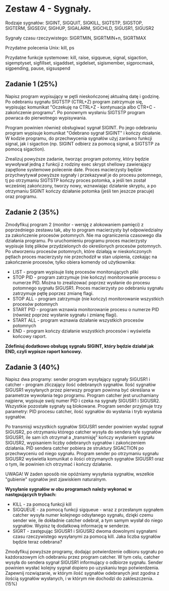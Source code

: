 # Zestaw 4 - Sygnały.

Rodzaje sygnałów: SIGINT, SIGQUIT, SIGKILL, SIGTSTP, SIGSTOP, SIGTERM, SIGSEGV, SIGHUP, SIGALARM, SIGCHLD, SIGUSR1, SIGUSR2

Sygnały czasu rzeczywistego: SIGRTMIN, SIGRTMIN+n, SIGRTMAX

Przydatne polecenia Unix: kill, ps

Przydatne funkcje systemowe: kill, raise, sigqueue, signal, sigaction, sigemptyset, sigfillset, sigaddset, sigdelset, sigismember, sigprocmask, sigpending, pause, sigsuspend



## Zadanie 1 (25%)
Napisz program wypisujący w pętli nieskończonej aktualną datę i godzinę. Po odebraniu sygnału SIGTSTP (CTRL+Z) program zatrzymuje się, wypisując komunikat "Oczekuję na CTRL+Z - kontynuacja albo CTR+C - zakończenie programu". Po ponownym wysłaniu SIGTSTP program powraca do pierwotnego wypisywania.

Program powinien również obsługiwać sygnał SIGINT. Po jego odebraniu program wypisuje komunikat "Odebrano sygnał SIGINT" i kończy działanie. W kodzie programu, do przechwycenia sygnałów użyj zarówno funkcji signal, jak i sigaction (np. SIGINT odbierz za pomocą signal, a SIGTSTP za pomocą sigaction).

Zrealizuj powyższe zadanie, tworząc program potomny, który będzie wywoływał jedną z funkcji z rodziny exec skrypt shellowy zawierający zapętlone systemowe polecenie date. Proces macierzysty będzie przychwytywał powyższe sygnały i przekazywał je do procesu potomnego, tj po otrzymaniu SIGTSTP kończy proces potomka, a jeśli ten został wcześniej zakończony, tworzy nowy, wznawiając działanie skryptu, a po otrzymaniu SIGINT kończy działanie potomka (jeśli ten jeszcze pracuje) oraz programu.




## Zadanie 2 (35%)
Zmodyfikuj program 2 (monitor - wersję z alokowaniem pamięci) z poprzedniego zestawu tak, aby to program macierzysty był odpowiedzialny za zakończenie procesów potomnych. Nie ma ograniczenia czasowego dla działania programu. Po uruchomieniu programu proces macierzysty wypisuje listę plików przydzielonych do określonych procesów potomnych. Po utworzeniu procesów potomnych, które działają w nieskończonych pętlach proces macierzysty nie przechodził w stan uśpienia, czekając na zakończenie procesów, tylko obiera komendy od użytkownika:

* LIST - program wypisuje listę procesów monitorujących pliki
* STOP PID - program zatrzymuje (nie kończy) monitorowanie procesu o numerze PID. Można to zrealizować poprzez wysłanie do procesu potomnego sygnału SIGUSR1. Proces macierzysty po odebraniu sygnału zatrzymuje pętlę poprzez zmianę flagi.
* STOP ALL - program zatrzymuje (nie kończy) monitorowanie wszystkich procesów potomnych
* START PID - program wznawia monitorowanie procesu o numerze PID (również poprzez wysłanie sygnału i zmianę flagi).
* START ALL - program wznawia działanie wszystkich procesów potomnych
* END - program kończy działanie wszystkich procesów i wyświetla końcowy raport.

**Zdefiniuj dodatkowo obsługę sygnału SIGINT, który będzie działał jak END, czyli wypisze raport końcowy.**

## Zadanie 3 (40%)
Napisz dwa programy: sender program wysyłający sygnały SIGUSR1 i  catcher - program zliczający ilość odebranych sygnałów. Ilość sygnałów SIGUSR1 wysyłanych przez pierwszy program powinna być określana w parametrze wywołania tego programu. Program catcher jest uruchamiany najpierw, wypisuje swój numer PID i czeka na sygnały SIGUSR1 i SIGUSR2. Wszystkie pozostałe sygnały są blokowane. Program sender przyjmuje trzy parametry: PID procesu catcher, ilość sygnałów do wysłania i tryb wysłania sygnałów.

Po transmisji wszystkich sygnałów SIGUSR1 sender powinien wysłać sygnał SIGUSR2, po otrzymaniu którego catcher wysyła do sendera tyle sygnałów SIGUSR1, ile sam ich otrzymał a „transmisję” kończy wysłaniem sygnału SIGUSR2, wypisaniem liczby odebranych sygnałów i zakończeniem działania. PID sendera catcher pobiera ze struktury SIGACTION po przechwyceniu od niego sygnału. Program sender po otrzymaniu sygnału SIGUSR2 wyświetla komunikat o ilości otrzymanych sygnałów SIGUSR1 oraz o tym, ile powinien ich otrzymać i kończy działanie.

UWAGA! W żaden sposób nie opóźniamy wysyłania sygnałów, wszelkie "gubienie" sygnałów jest zjawiskiem naturalnym.

**Wysyłanie sygnałów w obu programach należy wykonać w następujących trybach:**
* KILL - za pomocą funkcji kill
* SIGQUEUE - za pomocą funkcji sigqueue - wraz z przesłanym sygnałem catcher wysyła numer kolejnego odsyłanego sygnału, dzięki czemu sender wie, ile dokładnie catcher odebrał, a tym samym wysłał do niego sygnałów. Wypisz tę dodatkową informację w senderze.
* SIGRT - zastępując SIGUSR1 i SIGUSR2 dwoma dowolnymi sygnałami czasu rzeczywistego wysyłanymi za pomocą kill. Jaka liczba sygnałów będzie teraz odebrana?

Zmodyfikuj powyższe programy, dodając potwierdzenie odbioru sygnału po każdorazowym ich odebraniu przez program catcher. W tym celu, catcher wysyła do sendera sygnał SIGUSR1 informujący o odbiorze sygnału. Sender powinien wysłać kolejny sygnał dopiero po uzyskaniu tego potwierdzenia. Zapewnij rozwiązanie, w którym ilość sygnałów odebranych jest zgodna z ilością sygnałów wysłanych, i w którym nie dochodzi do zakleszczenia. (15%)
